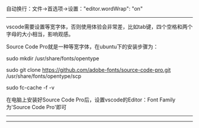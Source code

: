 自动换行：文件->首选项->设置："editor.wordWrap": "on"

---

vscode需要设置等宽字体，否则使用体验会非常差，比如tab键，四个空格和两个字母的大小相当，影响观感。

Source Code Pro就是一种等宽字体，在ubuntu下的安装步骤为：

sudo mkdir /usr/share/fonts/opentype

sudo git clone https://github.com/adobe-fonts/source-code-pro.git /usr/share/fonts/opentype/scp

sudo fc-cache -f -v

在电脑上安装好Source Code Pro后，设置vscode的Editor：Font Family为'Source Code Pro'即可

***

___
